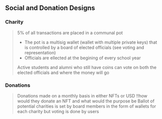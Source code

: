 ## Social and Donation Designs

### Charity
> 5% of all transactions are placed in a communal pot
> - The pot is a multisig wallet (wallet with multiple private keys) that is controlled by a board of elected officials (see voting and representation)
> - Officials are ellected at the begining of every school year
> 
> Active students and alumni who still have coins can vote on both the elected officials and where the money will go


### Donations
> Donations made on a monthly basis in either NFTs or USD 
> !!how would they donate an NFT and what would the purpose be
> Ballot of potential charities is set by board members in the form of wallets for each charity but voting is done by users
